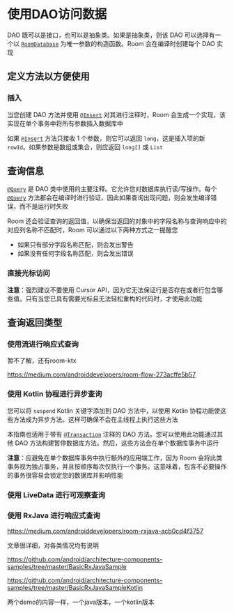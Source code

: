 # 使用DAO访问数据

DAO 既可以是接口，也可以是抽象类。如果是抽象类，则该 DAO 可以选择有一个以 [`RoomDatabase`](https://developer.android.com/reference/androidx/room/RoomDatabase) 为唯一参数的构造函数。Room 会在编译时创建每个 DAO 实现

## 定义方法以方便使用

### 插入

当您创建 DAO 方法并使用 [`@Insert`](https://developer.android.com/reference/androidx/room/Insert) 对其进行注释时，Room 会生成一个实现，该实现在单个事务中将所有参数插入数据库中

如果 [`@Insert`](https://developer.android.com/reference/androidx/room/Insert) 方法只接收 1 个参数，则它可以返回 `long`，这是插入项的新 `rowId`。如果参数是数组或集合，则应返回 `long[]` 或 `List`

## 查询信息

[`@Query`](https://developer.android.com/reference/androidx/room/Query) 是 DAO 类中使用的主要注释。它允许您对数据库执行读/写操作。每个 [`@Query`](https://developer.android.com/reference/androidx/room/Query) 方法都会在编译时进行验证，因此如果查询出现问题，则会发生编译错误，而不是运行时失败

Room 还会验证查询的返回值，以确保当返回的对象中的字段名称与查询响应中的对应列名称不匹配时，Room 可以通过以下两种方式之一提醒您

- 如果只有部分字段名称匹配，则会发出警告
- 如果没有任何字段名称匹配，则会发出错误

### 直接光标访问

**注意**：强烈建议不要使用 Cursor API，因为它无法保证行是否存在或者行包含哪些值。只有当您已具有需要光标且无法轻松重构的代码时，才使用此功能

## 查询返回类型

### 使用流进行响应式查询

暂不了解，还有room-ktx

https://medium.com/androiddevelopers/room-flow-273acffe5b57

### 使用 Kotlin 协程进行异步查询

您可以将 `suspend` Kotlin 关键字添加到 DAO 方法中，以使用 Kotlin 协程功能使这些方法成为异步方法。这样可确保不会在主线程上执行这些方法

本指南也适用于带有 [`@Transaction`](https://developer.android.com/reference/androidx/room/Transaction) 注释的 DAO 方法。您可以使用此功能通过其他 DAO 方法构建暂停数据库方法。然后，这些方法会在单个数据库事务中运行

**注意**：应避免在单个数据库事务中执行额外的应用端工作，因为 Room 会将此类事务视为独占事务，并且按顺序每次仅执行一个事务。这意味着，包含不必要操作的事务很容易会锁定您的数据库并影响性能

### 使用 LiveData 进行可观察查询

### 使用 RxJava 进行响应式查询

https://medium.com/androiddevelopers/room-rxjava-acb0cd4f3757

文章很详细，对各类情况均有说明

https://github.com/android/architecture-components-samples/tree/master/BasicRxJavaSample

https://github.com/android/architecture-components-samples/tree/master/BasicRxJavaSampleKotlin

两个demo的内容一样，一个java版本，一个kotlin版本